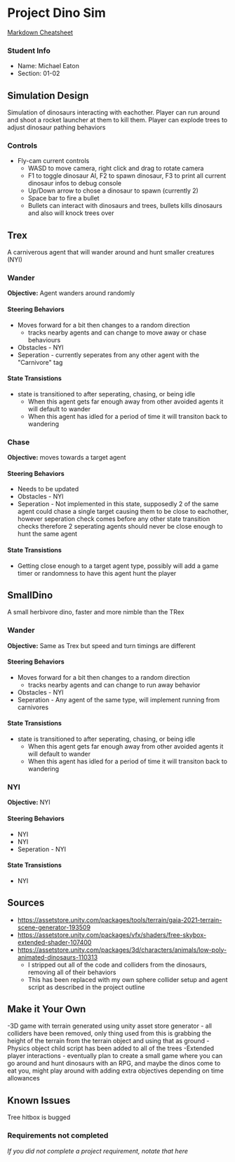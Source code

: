 # Project Dino Sim

[Markdown Cheatsheet](https://github.com/adam-p/markdown-here/wiki/Markdown-Here-Cheatsheet)



### Student Info

-   Name: Michael Eaton
-   Section: 01-02

## Simulation Design

Simulation of dinosaurs interacting with eachother. Player can run around and shoot a rocket launcher at them to kill them.
Player can explode trees to adjust dinosaur pathing behaviors

### Controls

-   Fly-cam current controls
    -   WASD to move camera, right click and drag to rotate camera
    -   F1 to toggle dinosaur AI, F2 to spawn dinosaur, F3 to print all current dinosaur infos to debug console
    -   Up/Down arrow to chose a dinosaur to spawn (currently 2)
    -   Space bar to fire a bullet
    -   Bullets can interact with dinosaurs and trees, bullets kills dinosaurs and also will knock trees over

## Trex

A carniverous agent that will wander around and hunt smaller creatures (NYI)

### Wander

**Objective:** Agent wanders around randomly

#### Steering Behaviors

- Moves forward for a bit then changes to a random direction
   - tracks nearby agents and can change to move away or chase behaviours
- Obstacles - NYI
- Seperation - currently seperates from any other agent with the "Carnivore" tag
   
#### State Transistions

- state is transitioned to after seperating, chasing, or being idle
   - When this agent gets far enough away from other avoided agents it will default to wander
   - When this agent has idled for a period of time it will transiton back to wandering
   
### Chase

**Objective:** moves towards a target agent

#### Steering Behaviors

- Needs to be updated
- Obstacles - NYI
- Seperation - Not implemented in this state, supposedly 2 of the same agent could chase a single target causing them to be close to eachother, however seperation check comes before any other state transition checks therefore 2 seperating agents should never be close enough to hunt the same agent
   
#### State Transistions

- Getting close enough to a target agent type, possibly will add a game timer or randomness to have this agent hunt the player

## SmallDino

A small herbivore dino, faster and more nimble than the TRex

### Wander

**Objective:** Same as Trex but speed and turn timings are different

#### Steering Behaviors

- Moves forward for a bit then changes to a random direction
   - tracks nearby agents and can change to run away behavior
- Obstacles - NYI
- Seperation - Any agent of the same type, will implement running from carnivores
   
#### State Transistions

- state is transitioned to after seperating, chasing, or being idle
   - When this agent gets far enough away from other avoided agents it will default to wander
   - When this agent has idled for a period of time it will transiton back to wandering
   
### NYI

**Objective:** NYI

#### Steering Behaviors

- NYI
- NYI
- Seperation - NYI
   
#### State Transistions

- NYI

## Sources

-   https://assetstore.unity.com/packages/tools/terrain/gaia-2021-terrain-scene-generator-193509
-   https://assetstore.unity.com/packages/vfx/shaders/free-skybox-extended-shader-107400
-   https://assetstore.unity.com/packages/3d/characters/animals/low-poly-animated-dinosaurs-110313
	- I stripped out all of the code and colliders from the dinosaurs, removing all of their behaviors
	- This has been replaced with my own sphere collider setup and agent script as described in the project outline

## Make it Your Own

-3D game with terrain generated using unity asset store generator
	- all colliders have been removed, only thing used from this is grabbing the height of the terrain from the terrain object and using that as ground
	- Physics object child script has been added to all of the trees
-Extended player interactions
	- eventually plan to create a small game where you can go around and hunt dinosaurs with an RPG, and maybe the dinos come to eat you, might play around with adding extra objectives depending on time allowances

## Known Issues

Tree hitbox is bugged

### Requirements not completed

_If you did not complete a project requirement, notate that here_


